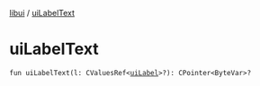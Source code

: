 [libui](README.md) / [uiLabelText](ui-label-text.md)

# uiLabelText

`fun uiLabelText(l: CValuesRef<`[`uiLabel`](ui-label.md)`>?): CPointer<ByteVar>?`